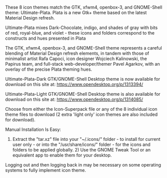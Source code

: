 These 8 icon themes match the GTK, xfwm4, openbox-3, and GNOME-Shell theme: Ultimate-Plata. Plata is a new Gtk+ theme based on the latest Material Design refresh.

Ultimate-Plata mixes Dark-Chocolate, indigo, and shades of gray with bits of red, royal-blue, and violet - these icons and folders correspond to the constructs and hues presented in Plata

The GTK, xfwm4, openbox-3, and GNOME-Shell theme represents a careful blending of Material Design refresh elements, in tandem with those of minimalist artist Rafa Capoci, icon designer Wojciech Kalinowski, the Papirus team, and full-stack web-developer/themer Pavel Agarkov, with an overlay of the precise Plata theming hues.


Ultimate-Plata-Dark GTK/GNOME-Shell Desktop theme is now available for download on this site at: https://www.opendesktop.org/p/1313394/

Ultimate-Plata-Light GTK/GNOME-Shell Desktop theme is also available for download on this site at: https://www.opendesktop.org/p/1314085/


Choose from either the Icon-Superpack file or any of the 8 individual icon theme files to download (2 extra 'light only' icon themes are also included for download).

Manual Installation Is Easy:

1) Extract the "tar.xz" file into your "~/.icons/" folder - to install for current user only - or into the "/usr/share/icons/" folder - for the icons and folders to be applied globally. 2) Use the GNOME Tweak Tool or an equivalent app to enable them for your desktop.

Logging out and then logging back in may be necessary on some operating systems to fully implement icon theme. 
